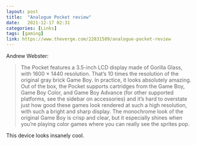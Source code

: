 ```yaml
---
layout: post
title:  "Analogue Pocket review"
date:   2021-12-17 02:31
categories: [Links]
tags: [gaming]
link: https://www.theverge.com/22831589/analogue-pocket-review
---
```


Andrew Webster:

>The Pocket features a 3.5-inch LCD display made of Gorilla Glass, with 1600 × 1440 resolution. That’s 10 times the resolution of the original gray brick Game Boy. In practice, it looks absolutely amazing. Out of the box, the Pocket supports cartridges from the Game Boy, Game Boy Color, and Game Boy Advance (for other supported platforms, see the sidebar on accessories) and it’s hard to overstate just how good these games look rendered at such a high resolution, with such a bright and sharp display. The monochrome look of the original Game Boy is crisp and clear, but it especially shines when you’re playing color games where you can really see the sprites pop.

This device looks insanely cool.
